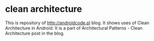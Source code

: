 # clean architecture

This is repository of http://androidcode.pl blog. It shows uses of Clean Architecture in Android. It is a part of Architectural Patterns - Clean Architecture post in the blog.
